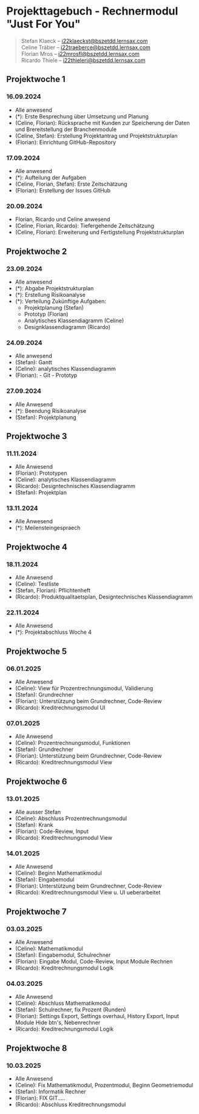 # Projekttagebuch - Rechnermodul "Just For You"

> Stefan Klaeck – i22klaeckst@bszetdd.lernsax.com <br>
> Celine Träber – i22traeberce@bszetdd.lernsax.com <br>
> Florian Mros – i22mrosfl@bszetdd.lernsax.com <br>
> Ricardo Thiele – i22thieleri@bszetdd.lernsax.com

## Projektwoche 1

### 16.09.2024

- Alle anwesend
- (\*): Erste Besprechung über Umsetzung und Planung
- (Celine, Florian): Rücksprache mit Kunden zur Speicherung der Daten und Brereitstellung der Branchenmodule
- (Celine, Stefan): Erstellung Projektantrag und Projektstrukturplan
- (Florian): Einrichtung GitHub-Repository

### 17.09.2024

- Alle anwesend
- (\*): Aufteilung der Aufgaben
- (Celine, Florian, Stefan): Erste Zeitschätzung
- (Florian): Erstellung der Issues GitHub

### 20.09.2024

- Florian, Ricardo und Celine anwesend
- (Celine, Florian, Ricardo): Tiefergehende Zeitschätzung
- (Celine, Florian): Erweiterung und Fertigstellung Projektstrukturplan

## Projektwoche 2

### 23.09.2024

- Alle anwesend
- (\*): Abgabe Projektstrukturplan
- (\*): Erstellung Risikoanalyse
- (\*): Verteilung Zukünftige Aufgaben:
  - Projektplanung (Stefan)
  - Prototyp (Florian)
  - Analytisches Klassendiagramm (Celine)
  - Designklassendiagramm (Ricardo)

### 24.09.2024

- Alle anwesend
- (Stefan): Gantt
- (Celine): analytisches Klassendiagramm
- (Florian): - Git - Prototyp

### 27.09.2024

- Alle Anwesend
- (\*): Beendung Risikoanalyse
- (Stefan): Projektplanung

## Projektwoche 3

### 11.11.2024

- Alle Anwesend
- (Florian): Prototypen
- (Celine): analytisches Klassendiagramm
- (Ricardo): Designtechnisches Klassendiagramm
- (Stefan): Projektplan

### 13.11.2024

- Alle Anwesend
- (\*): Meilensteingespraech

## Projektwoche 4

### 18.11.2024

- Alle Anwesend
- (Celine): Testliste
- (Stefan, Florian): Pflichtenheft
- (Ricardo): Produktqualitaetsplan, Designtechnisches Klassendiagramm

### 22.11.2024

- Alle Anwesend
- (\*): Projektabschluss Woche 4

## Projektwoche 5

### 06.01.2025

- Alle Anwesend
- (Celine): View für Prozentrechnungsmodul, Validierung
- (Stefan): Grundrechner
- (Florian): Unterstützung beim Grundrechner, Code-Review
- (Ricardo): Kreditrechnungsmodul UI

### 07.01.2025

- Alle Anwesend
- (Celine): Prozentrechnungsmodul, Funktionen
- (Stefan): Grundrechner
- (Florian): Unterstützung beim Grundrechner, Code-Review
- (Ricardo): Kreditrechnungsmodul View

## Projektwoche 6

### 13.01.2025

- Alle ausser Stefan
- (Celine): Abschluss Prozentrechnungsmodul
- (Stefan): Krank
- (Florian): Code-Review, Input
- (Ricardo): Kreditrechnungsmodul View

### 14.01.2025

- Alle Anwesend
- (Celine): Beginn Mathematikmodul
- (Stefan): Eingabemodul
- (Florian): Unterstützung beim Grundrechner, Code-Review
- (Ricardo): Kreditrechnungsmodul View u. UI ueberarbeitet

## Projektwoche 7

### 03.03.2025

- Alle Anwesend
- (Celine): Mathematikmodul
- (Stefan): Eingabemodul, Schulrechner
- (Florian): Eingabe Modul, Code-Review, Input Module Rechnen
- (Ricardo): Kreditrechnungsmodul Logik

### 04.03.2025

- Alle Anwesend
- (Celine): Abschluss Mathematikmodul
- (Stefan): Schulrechner, fix Prozent (Runden)
- (Florian): Settings Export, Settings overhaul, History Export, Input Module Hide btn's, Nebenrechner
- (Ricardo): Kreditrechnungsmodul Logik

## Projektwoche 8

### 10.03.2025

- Alle Anwesend
- (Celine): Fix Mathematikmodul, Prozentmodul, Beginn Geometriemodul
- (Stefan): Informatik Rechner
- (Florian): FIX GIT.....
- (Ricardo): Abschluss Kreditrechnungsmodul
